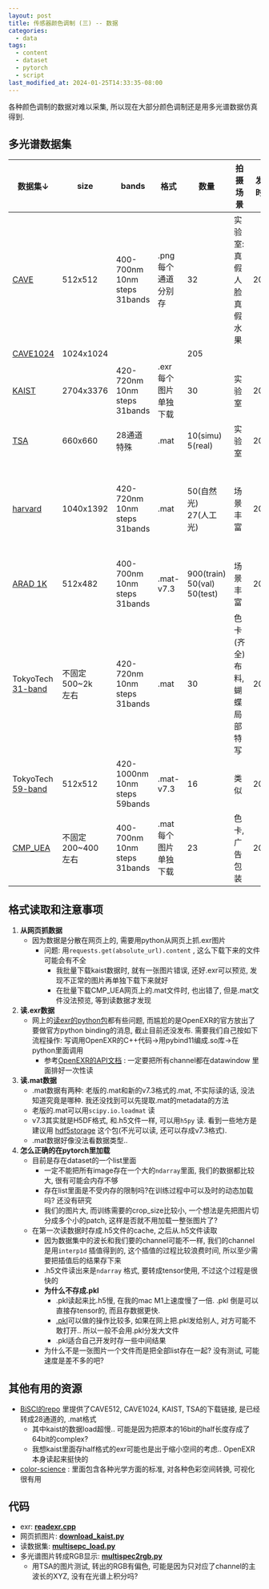 ```yaml
---
layout: post
title: 传感器颜色调制 (三) -- 数据
categories:
  - data
tags:
  - content
  - dataset
  - pytorch
  - script
last_modified_at: 2024-01-25T14:33:35-08:00
---
```

各种颜色调制的数据对难以采集, 所以现在大部分颜色调制还是用多光谱数据仿真得到.
## 多光谱数据集

| 数据集$\downarrow$ | size | bands | 格式 | 数量 | 拍摄场景 | 发布时间 | 大小 | 条件 | 拍摄条件 |
| ---- | ---- | ---- | ---- | ---- | ---- | ---- | ---- | ---- | ---- |
| [CAVE](https://www1.cs.columbia.edu/CAVE/databases/multispectral/) | 512x512 | 400-700nm<br>10nm steps<br>31bands | .png<br>每个通道<br>分别存 | 32 | 实验室:<br>真假人脸<br>真假水果 | 2008 | 419.9MB |  |  |
| [CAVE1024](https://cave.cs.columbia.edu/projects/categories/project?cid=Computational+Imaging&pid=Multispectral+Imaging+Using+Multiplexed+Illumination) | 1024x1024 |  |  | 205 |  |  | 13.06GB |  |  |
| [KAIST](http://vclab.kaist.ac.kr/siggraphasia2017p1/kaistdataset.html) | 2704x3376 | 420-720nm<br>10nm steps<br>31bands | .exr<br>每个图片<br>单独下载 | 30 | 实验室 | 2017 | 8.67GB |  |  |
| [TSA](https://github.com/mengziyi64/TSA-Net) | 660x660 | 28通道<br>特殊 | .mat | 10(simu)<br>5(real) | 实验室 | 2020 |  | simu是从<br>KAIST的数据<br>中截取的 |  |
| [harvard](https://vision.seas.harvard.edu/hyperspec/download.html) | 1040x1392 | 420-720nm<br>10nm steps<br>31bands | .mat | 50(自然光)<br>27(人工光) | 场景丰富 | 2011 | 约7GB | research-only | 商业相机:<br>Nuance FX, CRI Inc<br>liquid crystal tunable filter |
| [ARAD 1K](https://github.com/boazarad/ARAD_1K) | 512x482 | 400-700nm<br>10nm steps<br>31bands | .mat-v7.3 | 900(train)<br>50(val)<br>50(test) | 场景丰富 | 2022 | 约21GB<br>压缩包 | 需要注册 |  |
| TokyoTech<br>[31-band](http://www.ok.sc.e.titech.ac.jp/res/MSI/MSIdata31.html) | 不固定<br>500~2k<br>左右 | 420-720nm<br>10nm steps<br>31bands | .mat | 30 | 色卡(齐全)<br>布料,<br>蝴蝶<br>局部特写 | 2015 | 2.97GB | research-only<br>redistribute-<br>prevent |  |
| TokyoTech<br>[59-band](http://www.ok.sc.e.titech.ac.jp/res/MSI/MSIdata59.html) | 512x512 | 420-1000nm<br>10nm steps<br>59bands | .mat-v7.3 | 16 | 类似<br> | 2019 | 1.7GB | research-only<br>redistribute-<br>prevent |  |
| [CMP_UEA](http://www2.cmp.uea.ac.uk/Research/compvis/MultiSpectralDB.htm) | 不固定<br>200~400<br>左右 | 400-700nm<br>10nm steps<br>31bands | .mat<br>每个图片<br>单独下载 | 23 | 色卡,<br>广告包装 | 2004 | 566.6MB |  |  |

## 格式读取和注意事项

1. **从网页抓数据**
	- 因为数据是分散在网页上的, 需要用python从网页上抓.exr图片
		- 问题: 用`requests.get(absolute_url).content` , 这么下载下来的文件可能会有不全
			- 我批量下载kaist数据时, 就有一张图片错误, 还好.exr可以预览, 发现不正常的图片再单独下载下来就好
			- 在批量下载CMP_UEA网页上的.mat文件时, 也出错了, 但是.mat文件没法预览, 等到读数据才发现
3. **读.exr数据**
	- 网上的[读exr的python包][1]都有些问题, 而尴尬的是OpenEXR的官方放出了要做官方python binding的消息, 截止目前还没发布. 需要我们自己按如下流程操作: 写调用OpenEXR的C++代码->用pybind11编成.so库->在python里面调用
		- 参考[OpenEXR的API文档](https://openexr.com/en/latest/API.html#the-openexr-api) : 一定要把所有channel都在datawindow 里面排好一次性读
4. **读.mat数据**
	-  .mat数据有两种: 老版的.mat和新的v7.3格式的.mat, 不实际读的话, 没法知道究竟是哪种. 我还没找到可以先提取.mat的metadata的方法
	- 老版的.mat可以用`scipy.io.loadmat` 读
	- v7.3其实就是H5DF格式, 和.h5文件一样, 可以用`h5py` 读. 看到一些地方是建议用 [hdf5storage](https://pypi.python.org/pypi/hdf5storage) 这个包(不光可以读, 还可以存成v7.3格式).
	- .mat数据好像没法看数据类型..
1. **怎么正确的在pytorch里加载**
	- 目前是存在dataset的一个list里面
		- 一定不能把所有image存在一个大的`ndarray`里面, 我们的数据都比较大, 很有可能会内存不够
		- 存在list里面是不受内存的限制吗?在训练过程中可以及时的动态加载吗? 还没有研究
		- 我们的图片大, 而训练需要的crop_size比较小, 一个想法是先把图片切分成多个小的patch, 这样是否就不用加载一整张图片了?
	- 在第一次读数据时存成.h5文件的cache, 之后从.h5文件读取
		- 因为数据集中的波长和我们要的channel可能不一样, 我们的channel是用`interp1d` 插值得到的, 这个插值的过程比较浪费时间, 所以至少需要把插值后的结果存下来
		- .h5文件读出来是`ndarray` 格式, 要转成tensor使用, 不过这个过程是很快的
		- **为什么不存成.pkl** 
			- .pkl读起来比.h5慢, 在我的mac M1上速度慢了一倍.  .pkl 倒是可以直接存tensor的, 而且存数据更快. 
			- [.pkl](https://docs.python.org/3/library/pickle.html)可以做的操作比较多, 如果在网上把.pkl发给别人, 对方可能不敢打开.. 所以一般不会用.pkl分发大文件
			- .pkl适合自己开发时存一些中间结果
		- 为什么不是一张图片一个文件而是把全部list存在一起? 没有测试, 可能速度是差不多的吧?

## 其他有用的资源

- [BiSCI的repo](https://github.com/caiyuanhao1998/BiSCI) 里提供了CAVE512, CAVE1024, KAIST, TSA的下载链接, 是已经转成28通道的, .mat格式
	- 其中kaist的数据load超慢.. 可能是因为把原本的16bit的half长度存成了64bit的complex?
	- 我想kaist里面存half格式的exr可能也是出于缩小空间的考虑.. OpenEXR本身读起来挺快的
- [color-science](https://github.com/colour-science/colour) : 里面包含各种光学方面的标准, 对各种色彩空间转换, 可视化很有用

## 代码

- exr: [**readexr.cpp**](https://gist.github.com/roshameow/c2710dedf5ab067517d622b2a7ed4679#file-readexr-cpp)
- 网页抓图片: [**download_kaist.py**](https://gist.github.com/roshameow/30aae94815c6b8ddb2253191d4f86649#file-download_kaist-py) 
- 读数据集: [**multisepc_load.py**](https://gist.github.com/roshameow/30aae94815c6b8ddb2253191d4f86649#file-multisepc_load-py)
- 多光谱图片转成RGB显示: [**multispec2rgb.py**](https://gist.github.com/roshameow/30aae94815c6b8ddb2253191d4f86649#file-multispec2rgb-py) 
	- 用TSA的图片测试, 转出的RGB有偏色, 可能是因为只对应了channel的主波长的XYZ, 没有在光谱上积分吗?





[1]: https://github.com/jamesbowman/openexrpython.git
